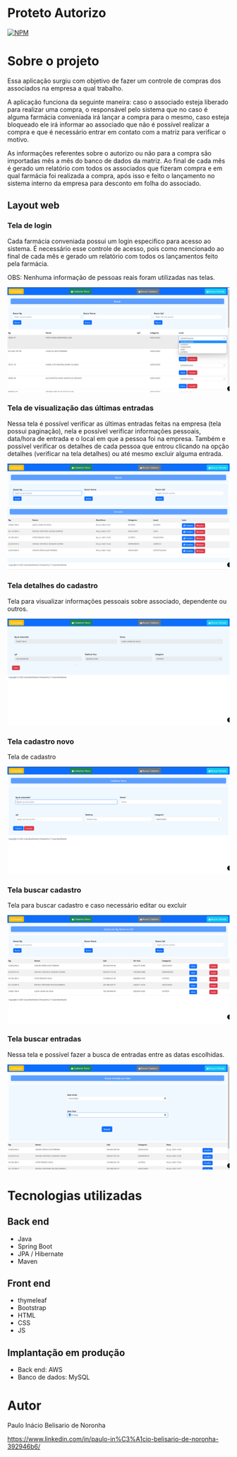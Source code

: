 # Proteto Autorizo
[![NPM](https://img.shields.io/npm/l/react)](https://github.com/pibelisario/autorizo/blob/master/LICENSE) 

# Sobre o projeto

Essa aplicação surgiu com objetivo de fazer um controle de compras dos associados na empresa a qual trabalho.
 
A aplicação funciona da seguinte maneira: caso o associado esteja liberado para realizar uma compra, o responsável pelo sistema que no caso é alguma farmácia conveniada irá lançar a compra para o mesmo, caso esteja bloqueado ele irá informar ao associado que não é possível realizar a compra e que é necessário entrar em contato com a matriz para verificar o motivo. 

As informações referentes sobre o autorizo ou não para a compra são importadas mês a mês do banco de dados da matriz. Ao final de cada mês é gerado um relatório com todos os associados que fizeram compra e em qual farmácia foi realizada a compra, após isso e feito o lançamento no sistema interno da empresa para desconto em folha do associado.

## Layout web

### Tela de login

Cada farmácia conveniada possui um login especifico para acesso ao sistema. É necessário esse controle de acesso, pois como mencionado ao final de cada mês e gerado um relatório com todos os lançamentos feito pela farmácia.

OBS: Nenhuma informação de pessoas reais foram utilizadas nas telas.

![web 0](https://github.com/pibelisario/controle/blob/dev1/assets/Tela%20Adicionar%20Entrada.png?raw=true) 

### Tela de visualização das últimas entradas

Nessa tela é possível verificar as últimas entradas feitas na empresa (tela possui paginação),
nela e possível verificar informações pessoais, data/hora de entrada e o local em que a pessoa foi na empresa. Também e possível verificar os detalhes de cada pessoa que entrou clicando na opção detalhes (verificar na tela detalhes) ou até mesmo excluir alguma entrada.

![web 1](https://github.com/pibelisario/controle/blob/dev1/assets/Tela%20de%20Entradas.png?raw=true) 

### Tela detalhes do cadastro

Tela para visualizar informações pessoais sobre associado, dependente ou outros.

![web 2](https://github.com/pibelisario/controle/blob/dev1/assets/Tela%20Detalhes.png?raw=true)

### Tela cadastro novo

Tela de cadastro

![web 3](https://github.com/pibelisario/controle/blob/dev1/assets/Tela%20de%20Cadastro.png?raw=true)

### Tela buscar cadastro

Tela para buscar cadastro e caso necessário editar ou excluir

![web 4](https://github.com/pibelisario/controle/blob/dev1/assets/Tela%20Buscar%20Cadastro.png?raw=true)

### Tela buscar entradas

Nessa tela e possível fazer a busca de entradas entre as datas escolhidas.

![web 5](https://github.com/pibelisario/controle/blob/dev1/assets/Tela%20Buscar%20Entradas.png?raw=true)


# Tecnologias utilizadas
## Back end
- Java
- Spring Boot
- JPA / Hibernate
- Maven
  
## Front end
- thymeleaf
- Bootstrap
- HTML
- CSS
- JS
  
## Implantação em produção
- Back end: AWS
- Banco de dados: MySQL

<!--
# Como executar o projeto

## Back end
Pré-requisitos: Java 11

```bash
# clonar repositório
git clone https://github.com/devsuperior/sds1-wmazoni

# entrar na pasta do projeto back end
cd backend

# executar o projeto
./mvnw spring-boot:run
```

## Front end web
Pré-requisitos: npm / yarn

```bash
# clonar repositório
git clone https://github.com/devsuperior/sds1-wmazoni

# entrar na pasta do projeto front end web
cd front-web

# instalar dependências
yarn install

# executar o projeto
yarn start
```
-->

# Autor

Paulo Inácio Belisario de Noronha

https://www.linkedin.com/in/paulo-in%C3%A1cio-belisario-de-noronha-392946b6/

